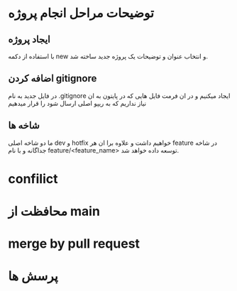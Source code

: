 # توضیحات مراحل انجام پروژه

## ایجاد پروژه
با استفاده از دکمه new و انتخاب عنوان و توضیحات یک پروژه جدید ساخته شد.

## اضافه کردن gitignore
در فایل جدید به نام .gitignore ایجاد میکنیم و در ان فرمت فایل هایی که در پایتون به ان نیاز نداریم که به ریپو اصلی ارسال شود را قرار میدهیم

## شاخه ها
ما دو شاخه اصلی dev و hotfix خواهیم داشت و علاوه برا ان هر feature در شاخه جداگانه و با نام feature/<feature_name> توسعه داده خواهد شد.

# confilict

# محافظت از main

# merge by pull request


# پرسش ها

